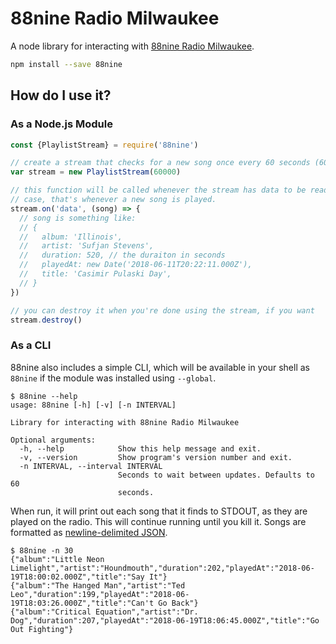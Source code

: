 # 88nine Radio Milwaukee

A node library for interacting with [88nine Radio Milwaukee](http://radiomilwaukee.org).

```bash
npm install --save 88nine
```

## How do I use it?

### As a Node.js Module

```js
const {PlaylistStream} = require('88nine')

// create a stream that checks for a new song once every 60 seconds (60,000ms)
var stream = new PlaylistStream(60000)

// this function will be called whenever the stream has data to be read. In this
// case, that's whenever a new song is played.
stream.on('data', (song) => {
  // song is something like:
  // {
  //   album: 'Illinois',
  //   artist: 'Sufjan Stevens',
  //   duration: 520, // the duraiton in seconds
  //   playedAt: new Date('2018-06-11T20:22:11.000Z'),
  //   title: 'Casimir Pulaski Day',
  // }
})

// you can destroy it when you're done using the stream, if you want
stream.destroy()
```

### As a CLI

88nine also includes a simple CLI, which will be available in your shell as `88nine` if the module was installed using `--global`.

```
$ 88nine --help
usage: 88nine [-h] [-v] [-n INTERVAL]

Library for interacting with 88nine Radio Milwaukee

Optional arguments:
  -h, --help            Show this help message and exit.
  -v, --version         Show program's version number and exit.
  -n INTERVAL, --interval INTERVAL
                        Seconds to wait between updates. Defaults to 60
                        seconds.
```

When run, it will print out each song that it finds to STDOUT, as they are played on the radio. This will continue running until you kill it. Songs are formatted as [newline-delimited JSON](http://ndjson.org/).

```
$ 88nine -n 30
{"album":"Little Neon Limelight","artist":"Houndmouth","duration":202,"playedAt":"2018-06-19T18:00:02.000Z","title":"Say It"}
{"album":"The Hanged Man","artist":"Ted Leo","duration":199,"playedAt":"2018-06-19T18:03:26.000Z","title":"Can't Go Back"}
{"album":"Critical Equation","artist":"Dr. Dog","duration":207,"playedAt":"2018-06-19T18:06:45.000Z","title":"Go Out Fighting"}
```
